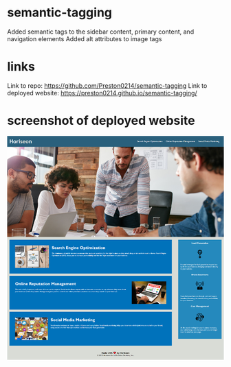 # semantic-tagging
Added semantic tags to the sidebar content, primary content, and navigation elements
Added alt attributes to image tags

# links
Link to repo: https://github.com/Preston0214/semantic-tagging
Link to deployed website: https://preston0214.github.io/semantic-tagging/

# screenshot of deployed website
![screenshot of deployed website](./assets/images/semantic-tagging.png)
